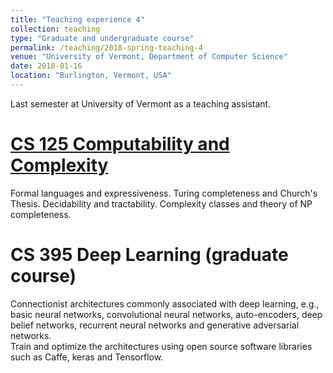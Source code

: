 ```yaml
---
title: "Teaching experience 4"
collection: teaching
type: "Graduate and undergraduate course"
permalink: /teaching/2018-spring-teaching-4
venue: "University of Vermont, Department of Computer Science"
date: 2018-01-16
location: "Burlington, Vermont, USA"
---
```


Last semester at University of Vermont as a teaching assistant.

[CS 125 Computability and Complexity](https://www.uvm.edu/~ylin19/cs125/)
======
Formal languages and expressiveness. Turing completeness and Church's Thesis. Decidability and tractability. Complexity classes and theory of NP completeness.

CS 395 Deep Learning (graduate course)
======
Connectionist architectures commonly associated with deep learning, e.g., basic neural networks, convolutional neural networks, auto-encoders, deep belief networks, recurrent neural networks and generative adversarial networks.  
Train and optimize the architectures using open source software libraries such as Caffe, keras and Tensorflow.